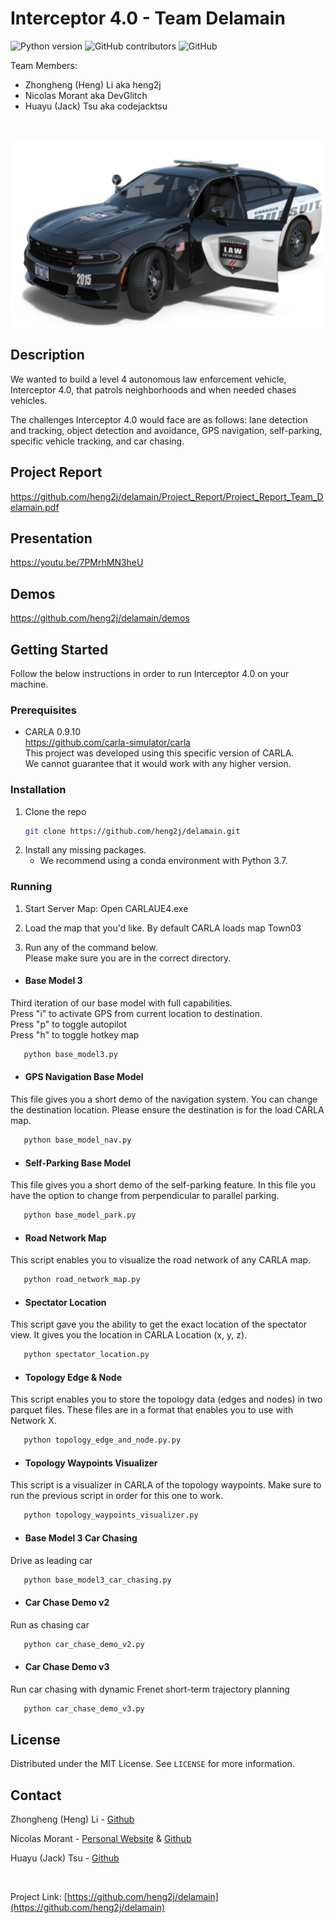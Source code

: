 # Interceptor 4.0 - Team Delamain

![Python version](https://img.shields.io/badge/python-v3.7-blue)
![GitHub contributors](https://img.shields.io/github/contributors/heng2j/delamain)
![GitHub](https://img.shields.io/github/license/heng2j/delamain)

Team Members:
   * Zhongheng (Heng) Li aka heng2j
   * Nicolas Morant aka DevGlitch
   * Huayu (Jack) Tsu aka codejacktsu


<!-- PROJECT LOGO -->
<br />
<p align="center">
  <a href="https://github.com/heng2j/delamain">
    <img src="images/police_car_picture.png" alt="Logo" height="300">
  </a>
</p>

<!-- DESCRIPTION OF THE PROJECT -->
## Description
We wanted to build a level 4 autonomous law enforcement vehicle, Interceptor 4.0, 
that patrols neighborhoods and when needed chases vehicles. 

The challenges Interceptor 4.0 would face are as follows: lane detection and tracking, 
object detection and avoidance, GPS navigation, self-parking, specific vehicle tracking, and car chasing.

<!-- PROJECT REPORT-->
## Project Report
https://github.com/heng2j/delamain/Project_Report/Project_Report_Team_Delamain.pdf


<!-- PROJECT PRESENTATION-->
## Presentation
https://youtu.be/7PMrhMN3heU


<!-- DEMO OF THE PROJECT -->
## Demos
https://github.com/heng2j/delamain/demos


<!-- GETTING STARTED -->
## Getting Started

Follow the below instructions in order to run Interceptor 4.0 on your machine.


### Prerequisites

* CARLA 0.9.10<br>
  https://github.com/carla-simulator/carla <br>
  This project was developed using this specific version of CARLA.<br>
  We cannot guarantee that it would work with any higher version.


### Installation

1. Clone the repo
   ```sh
   git clone https://github.com/heng2j/delamain.git
   ```
2. Install any missing packages. 
   + We recommend using a conda environment with Python 3.7.
    

### Running

1. Start Server Map: Open CARLAUE4.exe


2. Load the map that you'd like. By default CARLA loads map Town03


3. Run any of the command below.<br>
   Please make sure you are in the correct directory.
   

* #### Base Model 3

Third iteration of our base model with full capabilities.<br>
Press "i" to activate GPS from current location to destination.<br>
Press "p" to toggle autopilot<br>
Press "h" to toggle hotkey map
```sh
   python base_model3.py
   ```

* #### GPS Navigation Base Model

This file gives you a short demo of the navigation system. You can change the destination location.
Please ensure the destination is for the load CARLA map.
```sh
   python base_model_nav.py
   ```

* #### Self-Parking Base Model

This file gives you a short demo of the self-parking feature. In this file you have the option to change from perpendicular to parallel parking.
```sh
   python base_model_park.py
   ```

* #### Road Network Map

This script enables you to visualize the road network of any CARLA map.
```sh
   python road_network_map.py
   ```

* #### Spectator Location

This script gave you the ability to get the exact location of the spectator view. 
It gives you the location in CARLA Location (x, y, z).
```sh
   python spectator_location.py
   ```

* #### Topology Edge & Node

This script enables you to store the topology data (edges and nodes) in two parquet files.
These files are in a format that enables you to use with Network X.
```sh
   python topology_edge_and_node.py.py
   ```

* #### Topology Waypoints Visualizer

This script is a visualizer in CARLA of the topology waypoints. Make sure to run the previous script in order for this one to work.
```sh
   python topology_waypoints_visualizer.py
   ```

* #### Base Model 3 Car Chasing

Drive as leading car
```sh
   python base_model3_car_chasing.py
   ```

* #### Car Chase Demo v2

Run as chasing car
```sh
   python car_chase_demo_v2.py
   ```

* #### Car Chase Demo v3

Run car chasing with dynamic Frenet short-term trajectory planning
```sh
   python car_chase_demo_v3.py
   ```


<!-- LICENSE -->
## License

Distributed under the MIT License. See `LICENSE` for more information.


<!-- CONTACT -->
## Contact

Zhongheng (Heng) Li  - [Github](https://github.com/heng2j)

Nicolas Morant - [Personal Website](https://www.nicolasmorant.com/)
 & [Github](https://github.com/DevGlitch)

Huayu (Jack) Tsu - [Github](https://github.com/codejacktsu)

<br>

Project Link: [https://github.com/heng2j/delamain](https://github.com/heng2j/delamain)
